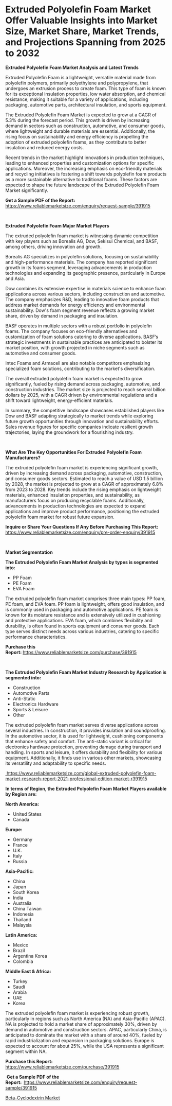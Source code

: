 <p><h1>Extruded Polyolefin Foam Market Offer Valuable Insights into Market Size, Market Share, Market Trends, and Projections Spanning from 2025 to 2032</h1></p><p><strong>Extruded Polyolefin Foam Market Analysis and Latest Trends</strong></p>
<p><p>Extruded Polyolefin Foam is a lightweight, versatile material made from polyolefin polymers, primarily polyethylene and polypropylene, that undergoes an extrusion process to create foam. This type of foam is known for its exceptional insulation properties, low water absorption, and chemical resistance, making it suitable for a variety of applications, including packaging, automotive parts, architectural insulation, and sports equipment.</p><p>The Extruded Polyolefin Foam Market is expected to grow at a CAGR of 5.3% during the forecast period. This growth is driven by increasing demand in sectors such as construction, automotive, and consumer goods, where lightweight and durable materials are essential. Additionally, the rising focus on sustainability and energy efficiency is propelling the adoption of extruded polyolefin foams, as they contribute to better insulation and reduced energy costs.</p><p>Recent trends in the market highlight innovations in production techniques, leading to enhanced properties and customization options for specific applications. Moreover, the increasing emphasis on eco-friendly materials and recycling initiatives is fostering a shift towards polyolefin foam products as a more sustainable alternative to traditional foams. These factors are expected to shape the future landscape of the Extruded Polyolefin Foam Market significantly.</p></p>
<p><strong>Get a Sample PDF of the Report:&nbsp;</strong> <a href="https://www.reliablemarketsize.com/enquiry/request-sample/391915?utm_campaign=1952&utm_medium=2&utm_source=Github&utm_content=ia&utm_term=16012025&utm_id=extruded-polyolefin-foam">https://www.reliablemarketsize.com/enquiry/request-sample/391915</a></p>
<p>&nbsp;</p>
<p><strong>Extruded Polyolefin Foam Major Market Players</strong></p>
<p><p>The extruded polyolefin foam market is witnessing dynamic competition with key players such as Borealis AG, Dow, Sekisui Chemical, and BASF, among others, driving innovation and growth. </p><p>Borealis AG specializes in polyolefin solutions, focusing on sustainability and high-performance materials. The company has reported significant growth in its foams segment, leveraging advancements in production technologies and expanding its geographic presence, particularly in Europe and Asia.</p><p>Dow combines its extensive expertise in materials science to enhance foam applications across various sectors, including construction and automotive. The company emphasizes R&D, leading to innovative foam products that address market demands for energy efficiency and environmental sustainability. Dow's foam segment revenue reflects a growing market share, driven by demand in packaging and insulation.</p><p>BASF operates in multiple sectors with a robust portfolio in polyolefin foams. The company focuses on eco-friendly alternatives and customization of foam solutions catering to diverse applications. BASF’s strategic investments in sustainable practices are anticipated to bolster its market position, with growth projected in niche segments such as automotive and consumer goods.</p><p>Intec Foams and Armacell are also notable competitors emphasizing specialized foam solutions, contributing to the market's diversification. </p><p>The overall extruded polyolefin foam market is expected to grow significantly, fueled by rising demand across packaging, automotive, and construction industries. The market size is projected to reach several billion dollars by 2025, with a CAGR driven by environmental regulations and a shift toward lightweight, energy-efficient materials.</p><p>In summary, the competitive landscape showcases established players like Dow and BASF adapting strategically to market trends while exploring future growth opportunities through innovation and sustainability efforts. Sales revenue figures for specific companies indicate resilient growth trajectories, laying the groundwork for a flourishing industry.</p></p>
<p>&nbsp;</p>
<p><strong>What Are The Key Opportunities For Extruded Polyolefin Foam Manufacturers?</strong></p>
<p><p>The extruded polyolefin foam market is experiencing significant growth, driven by increasing demand across packaging, automotive, construction, and consumer goods sectors. Estimated to reach a value of USD 1.5 billion by 2028, the market is projected to grow at a CAGR of approximately 6.8% from 2023 to 2028. Key trends include the rising emphasis on lightweight materials, enhanced insulation properties, and sustainability, as manufacturers focus on producing recyclable foams. Additionally, advancements in production technologies are expected to expand applications and improve product performance, positioning the extruded polyolefin foam market for robust future expansion.</p></p>
<p><strong>Inquire or Share Your Questions If Any Before Purchasing This Report:</strong> <a href="https://www.reliablemarketsize.com/enquiry/pre-order-enquiry/391915?utm_campaign=1952&utm_medium=2&utm_source=Github&utm_content=ia&utm_term=16012025&utm_id=extruded-polyolefin-foam">https://www.reliablemarketsize.com/enquiry/pre-order-enquiry/391915</a></p>
<p>&nbsp;</p>
<p><strong>Market Segmentation</strong></p>
<p><strong>The Extruded Polyolefin Foam Market Analysis by types is segmented into:</strong></p>
<p><ul><li>PP Foam</li><li>PE Foam</li><li>EVA Foam</li></ul></p>
<p><p>The extruded polyolefin foam market comprises three main types: PP foam, PE foam, and EVA foam. PP foam is lightweight, offers good insulation, and is commonly used in packaging and automotive applications. PE foam is known for its moisture resistance and is extensively utilized in cushioning and protective applications. EVA foam, which combines flexibility and durability, is often found in sports equipment and consumer goods. Each type serves distinct needs across various industries, catering to specific performance characteristics.</p></p>
<p><strong>Purchase this Report:&nbsp;</strong><a href="https://www.reliablemarketsize.com/purchase/391915?utm_campaign=1952&utm_medium=2&utm_source=Github&utm_content=ia&utm_term=16012025&utm_id=extruded-polyolefin-foam">https://www.reliablemarketsize.com/purchase/391915</a></p>
<p>&nbsp;</p>
<p><strong>The Extruded Polyolefin Foam Market Industry Research by Application is segmented into:</strong></p>
<p><ul><li>Construction</li><li>Automotive Parts</li><li>Anti-Static</li><li>Electronics Hardware</li><li>Sports & Leisure</li><li>Other</li></ul></p>
<p><p>The extruded polyolefin foam market serves diverse applications across several industries. In construction, it provides insulation and soundproofing. In the automotive sector, it is used for lightweight, cushioning components that enhance safety and comfort. The anti-static variant is critical for electronics hardware protection, preventing damage during transport and handling. In sports and leisure, it offers durability and flexibility for various equipment. Additionally, it finds use in various other markets, showcasing its versatility and adaptability to specific needs.</p></p>
<p><a href="https://www.reliablemarketsize.com/global-extruded-polyolefin-foam-market-research-report-2021-professional-edition-market-r391915?utm_campaign=1952&utm_medium=2&utm_source=Github&utm_content=ia&utm_term=16012025&utm_id=extruded-polyolefin-foam">&nbsp;https://www.reliablemarketsize.com/global-extruded-polyolefin-foam-market-research-report-2021-professional-edition-market-r391915</a></p>
<p><strong>In terms of Region, the Extruded Polyolefin Foam Market Players available by Region are:</strong></p>
<p>
    <p> <strong> North America: </strong>
        <ul>
            <li>United States</li>
            <li>Canada</li>
        </ul>
        </p> 
    <p> <strong> Europe: </strong>
        <ul>
            <li>Germany</li>
            <li>France</li>
            <li>U.K.</li>
            <li>Italy</li>
            <li>Russia</li>
        </ul>
        </p> 
    <p> <strong> Asia-Pacific: </strong>
        <ul>
            <li>China</li>
            <li>Japan</li>
            <li>South Korea</li>
            <li>India</li>
            <li>Australia</li>
            <li>China Taiwan</li>
            <li>Indonesia</li>
            <li>Thailand</li>
            <li>Malaysia</li>
        </ul>
        </p> 
    <p> <strong> Latin America: </strong>
        <ul>
            <li>Mexico</li>
            <li>Brazil</li>
            <li>Argentina Korea</li>
            <li>Colombia</li>
        </ul>
        </p> 
    <p> <strong> Middle East & Africa: </strong>
        <ul>
            <li>Turkey</li>
            <li>Saudi</li>
            <li>Arabia</li>
            <li>UAE</li>
            <li>Korea</li>
        </ul>
    </p>
    </p>
<p><p>The extruded polyolefin foam market is experiencing robust growth, particularly in regions such as North America (NA) and Asia-Pacific (APAC). NA is projected to hold a market share of approximately 30%, driven by demand in automotive and construction sectors. APAC, particularly China, is anticipated to dominate the market with a share of around 40%, fueled by rapid industrialization and expansion in packaging solutions. Europe is expected to account for about 25%, while the USA represents a significant segment within NA.</p></p>
<p><strong>Purchase this Report: </strong><a href="https://www.reliablemarketsize.com/purchase/391915?utm_campaign=1952&utm_medium=2&utm_source=Github&utm_content=ia&utm_term=16012025&utm_id=extruded-polyolefin-foam">https://www.reliablemarketsize.com/purchase/391915</a></p>
<p>&nbsp;<strong>Get a Sample PDF of the Report:&nbsp;&nbsp;</strong><a href="https://www.reliablemarketsize.com/enquiry/request-sample/391915?utm_campaign=1952&utm_medium=2&utm_source=Github&utm_content=ia&utm_term=16012025&utm_id=extruded-polyolefin-foam">https://www.reliablemarketsize.com/enquiry/request-sample/391915</a></p>
<p><strong></strong></p>
<p><p><a href="https://github.com/dringals/Market-Research-Report-List-6/blob/main/beta-cyclodextrin-market.md?utm_campaign=1952&utm_medium=2&utm_source=Github&utm_content=ia&utm_term=16012025&utm_id=extruded-polyolefin-foam">Beta-Cyclodextrin Market</a></p></p>